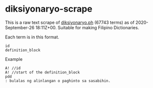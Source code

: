 # diksiyonaryo-scrape
This is a raw text scrape of [diksiyonaryo.ph](diksiyonaryo.ph) (67743 terms) as of 2020-September-26 18:11Z+00. Suitable for making Filipino Dictionaries.

Each term is in this format.
```
id
definition_block
```

Example
```
A! //id
A! //start of the definition_block
pdd
: bulalas ng alinlangan o paghinto sa sasabihin.
```
